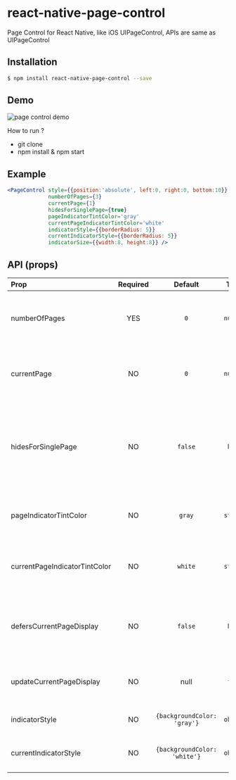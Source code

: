 # react-native-page-control

Page Control for React Native, like iOS UIPageControl, APIs are same as UIPageControl

## Installation

```bash
$ npm install react-native-page-control --save
```

## Demo

![page control demo](http://silentcloud.github.io/upload/pagecontrol.gif)

How to run ?  
 - git clone
 - npm install & npm start

## Example

```jsx
<PageControl style={{position:'absolute', left:0, right:0, bottom:10}}
             numberOfPages={3}
             currentPage={1}
             hidesForSinglePage={true}
             pageIndicatorTintColor='gray'
             currentPageIndicatorTintColor='white'
             indicatorStyle={{borderRadius: 5}} 
             currentIndicatorStyle={{borderRadius: 5}}
             indicatorSize={{width:8, height:8}} />
```


## API (props)

| Prop | Required | Default  | Type | Description |
| :------------ |:---:|:---------------:| :---------------:| :-----|
| numberOfPages | YES | `0` | `number` | The number of pages the receiver shows (as dots) |
| currentPage | NO | `0` | `number` |The current page, shown by the receiver as a white dot |
| hidesForSinglePage | NO | `false` | `bool` | A Boolean value that controls whether the page control is hidden when there is only one page |
| pageIndicatorTintColor | NO | `gray` | `string` | The tint color to be used for the page indicator. |
| currentPageIndicatorTintColor | NO |`white` | `string`  | The tint color to be used for the current page indicator. |
| defersCurrentPageDisplay | NO | `false` | `bool`  | A Boolean value that controls when the current page is displayed. |
| updateCurrentPageDisplay | NO | null | `func`  | Updates the page indicator to the current page. |
| indicatorStyle | NO | `{backgroundColor: 'gray'}` | `object` | style for the page indicator |
| currentIndicatorStyle | NO |`{backgroundColor: 'white'}` | `object`  | style for the current page indicator. |
